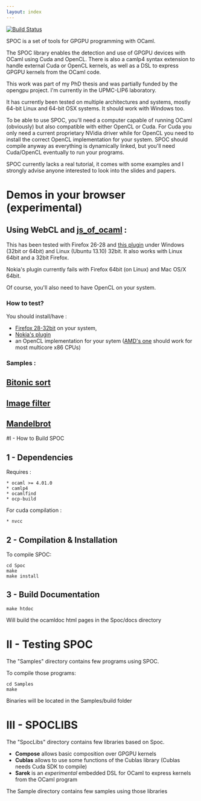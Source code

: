 ```yaml
---
layout: index
---
```

[![Build Status](https://travis-ci.org/mathiasbourgoin/SPOC.png?branch=master)](https://travis-ci.org/mathiasbourgoin/SPOC)


SPOC is a set of tools for GPGPU programming with OCaml.

The SPOC library enables the detection and use of GPGPU devices with OCaml using Cuda and OpenCL. 
There is also a camlp4 syntax extension to handle external Cuda or OpenCL kernels, as well as a DSL to express GPGPU kernels from the OCaml code.

This work was part of my PhD thesis and was partially funded by the opengpu project. 
I'm currently in the UPMC-LIP6 laboratory.

It has currently been tested on multiple architectures and systems, mostly 64-bit Linux and 64-bit OSX systems. It should work with Windows too.

To be able to use SPOC, you'll need a computer capable of running OCaml (obviously) but also compatible with either OpenCL or Cuda. 
For Cuda you only need a current proprietary NVidia driver while for OpenCL you need to install the correct OpenCL implementation for your system. 
SPOC should compile anyway as everything is dynamically linked, but you'll need Cuda/OpenCL eventually to run your programs.

SPOC currently lacks a real tutorial, it comes with some examples and I strongly advise anyone interested to look into the slides and papers.

# Demos in your browser (experimental)

## Using WebCL and [js\_of\_ocaml][3] :

This has been tested with Firefox 26-28 and [this plugin][5]
under Windows (32bit or 64bit) and Linux (Ubuntu 13.10) 32bit.
It also works with Linux 64bit and a 32bit Firefox.

Nokia's plugin currently fails with Firefox 64bit (on Linux)
and Mac OS/X 64bit.

Of course, you'll also need to have OpenCL on your system.

### How to test?

You should install/have :

* [Firefox 28-32bit][4]
on your system,
* [Nokia's plugin][5]
* an OpenCL implementation for your sytem ([AMD's one][6]
should work for most multicore x86 CPUs)

### Samples :

## [**Bitonic sort**][1]
## [**Image filter**][2]
## [**Mandelbrot**][7]


#I - How to Build SPOC



## 1 - Dependencies 

Requires :
    
    * ocaml >= 4.01.0
    * camlp4
    * ocamlfind 
    * ocp-build
    
For cuda compilation :

    * nvcc    

## 2 - Compilation & Installation


To compile SPOC:

    cd Spoc
    make
    make install


## 3 - Build Documentation

    make htdoc

Will build the ocamldoc html pages in the Spoc/docs directory


# II - Testing SPOC


The "Samples" directory contains few programs using SPOC.

To compile those programs:

    cd Samples
    make

Binaries will be located in the Samples/build folder


# III - SPOCLIBS


The "SpocLibs" directory contains few libraries based on Spoc.

* **Compose** allows basic composition over GPGPU kernels
* **Cublas** allows to use some functions of the Cublas library 
   (Cublas needs Cuda SDK to compile)
* **Sarek** is an *experimental* embedded DSL for OCaml to express kernels from the OCaml program

The Sample directory contains few samples using those libraries

[1]: docs/bitonic.html
[2]: docs/imageFilter.html
[7]: docs/mandelbrot.html
[3]: http://ocsigen.org/js_of_ocaml/ 
[4]: http://ftp.mozilla.org/pub/mozilla.org/firefox/releases/28.0/
[5]: http://webcl.nokiaresearch.com/
[6]: http://developer.amd.com/tools-and-sdks/heterogeneous-computing/amd-accelerated-parallel-processing-app-sdk/downloads/
